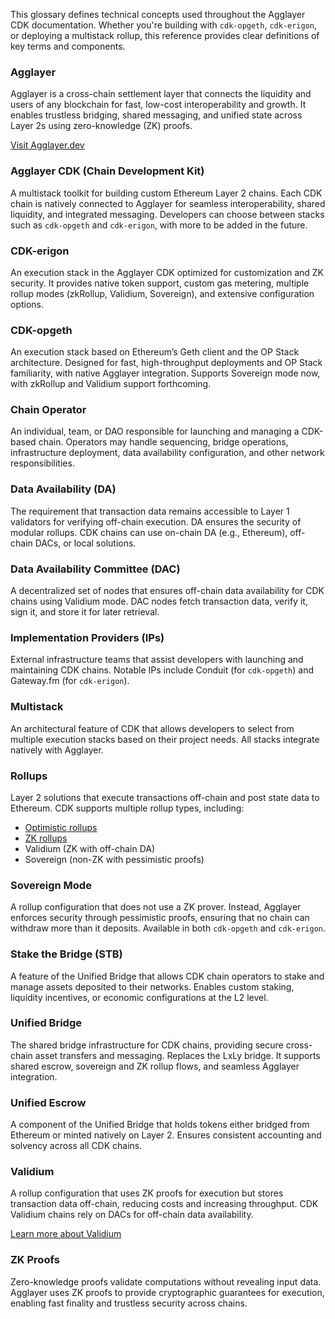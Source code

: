 <!--
---
comments: true
---
-->

This glossary defines technical concepts used throughout the Agglayer CDK documentation. Whether you're building with `cdk-opgeth`, `cdk-erigon`, or deploying a multistack rollup, this reference provides clear definitions of key terms and components.

### Agglayer

Agglayer is a cross-chain settlement layer that connects the liquidity and users of any blockchain for fast, low-cost interoperability and growth. It enables trustless bridging, shared messaging, and unified state across Layer 2s using zero-knowledge (ZK) proofs.

[Visit Agglayer.dev](https://www.agglayer.dev/)

### Agglayer CDK (Chain Development Kit)

A multistack toolkit for building custom Ethereum Layer 2 chains. Each CDK chain is natively connected to Agglayer for seamless interoperability, shared liquidity, and integrated messaging. Developers can choose between stacks such as `cdk-opgeth` and `cdk-erigon`, with more to be added in the future.

### CDK-erigon

An execution stack in the Agglayer CDK optimized for customization and ZK security. It provides native token support, custom gas metering, multiple rollup modes (zkRollup, Validium, Sovereign), and extensive configuration options.

### CDK-opgeth

An execution stack based on Ethereum’s Geth client and the OP Stack architecture. Designed for fast, high-throughput deployments and OP Stack familiarity, with native Agglayer integration. Supports Sovereign mode now, with zkRollup and Validium support forthcoming.

### Chain Operator

An individual, team, or DAO responsible for launching and managing a CDK-based chain. Operators may handle sequencing, bridge operations, infrastructure deployment, data availability configuration, and other network responsibilities.

### Data Availability (DA)

The requirement that transaction data remains accessible to Layer 1 validators for verifying off-chain execution. DA ensures the security of modular rollups. CDK chains can use on-chain DA (e.g., Ethereum), off-chain DACs, or local solutions.

### Data Availability Committee (DAC)

A decentralized set of nodes that ensures off-chain data availability for CDK chains using Validium mode. DAC nodes fetch transaction data, verify it, sign it, and store it for later retrieval.

### Implementation Providers (IPs)

External infrastructure teams that assist developers with launching and maintaining CDK chains. Notable IPs include Conduit (for `cdk-opgeth`) and Gateway.fm (for `cdk-erigon`).

### Multistack

An architectural feature of CDK that allows developers to select from multiple execution stacks based on their project needs. All stacks integrate natively with Agglayer.

### Rollups

Layer 2 solutions that execute transactions off-chain and post state data to Ethereum. CDK supports multiple rollup types, including:

- [Optimistic rollups](https://ethereum.org/en/developers/docs/scaling/optimistic-rollups/)
- [ZK rollups](https://ethereum.org/en/developers/docs/scaling/zk-rollups/)
- Validium (ZK with off-chain DA)
- Sovereign (non-ZK with pessimistic proofs)

### Sovereign Mode

A rollup configuration that does not use a ZK prover. Instead, Agglayer enforces security through pessimistic proofs, ensuring that no chain can withdraw more than it deposits. Available in both `cdk-opgeth` and `cdk-erigon`.

### Stake the Bridge (STB)

A feature of the Unified Bridge that allows CDK chain operators to stake and manage assets deposited to their networks. Enables custom staking, liquidity incentives, or economic configurations at the L2 level.

### Unified Bridge

The shared bridge infrastructure for CDK chains, providing secure cross-chain asset transfers and messaging. Replaces the LxLy bridge. It supports shared escrow, sovereign and ZK rollup flows, and seamless Agglayer integration.

### Unified Escrow

A component of the Unified Bridge that holds tokens either bridged from Ethereum or minted natively on Layer 2. Ensures consistent accounting and solvency across all CDK chains.

### Validium

A rollup configuration that uses ZK proofs for execution but stores transaction data off-chain, reducing costs and increasing throughput. CDK Validium chains rely on DACs for off-chain data availability.

[Learn more about Validium](https://ethereum.org/en/developers/docs/scaling/validium/)

### ZK Proofs

Zero-knowledge proofs validate computations without revealing input data. Agglayer uses ZK proofs to provide cryptographic guarantees for execution, enabling fast finality and trustless security across chains.
